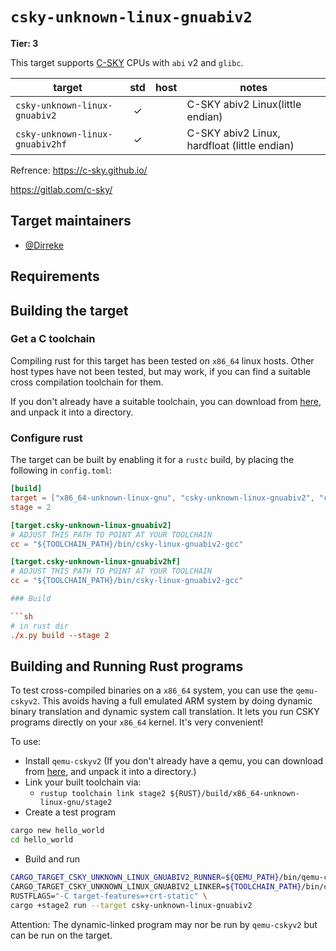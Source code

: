 # `csky-unknown-linux-gnuabiv2`

**Tier: 3**

This target supports [C-SKY](https://github.com/c-sky) CPUs with `abi` v2 and `glibc`.

target | std | host | notes
-------|:---:|:----:|-------
`csky-unknown-linux-gnuabiv2` | ✓ |  | C-SKY abiv2 Linux(little endian)
`csky-unknown-linux-gnuabiv2hf` | ✓ |  | C-SKY abiv2 Linux, hardfloat (little endian)

Refrence:
https://c-sky.github.io/

https://gitlab.com/c-sky/

## Target maintainers

* [@Dirreke](https://github.com/Dirreke)

## Requirements

## Building the target

### Get a C toolchain

Compiling rust for this target has been tested on `x86_64` linux hosts.  Other host types have not been tested, but may work, if you can find a suitable cross compilation toolchain for them.

If you don't already have a suitable toolchain, you can download from [here](https://occ-oss-prod.oss-cn-hangzhou.aliyuncs.com/resource/1356021/1619528643136/csky-linux-gnuabiv2-tools-x86_64-glibc-linux-4.9.56-20210423.tar.gz), and unpack it into a directory.

### Configure rust

The target can be built by enabling it for a `rustc` build, by placing the following in `config.toml`:

```toml
[build]
target = ["x86_64-unknown-linux-gnu", "csky-unknown-linux-gnuabiv2", "csky-unknown-linux-gnuabiv2hf"]
stage = 2

[target.csky-unknown-linux-gnuabiv2]
# ADJUST THIS PATH TO POINT AT YOUR TOOLCHAIN
cc = "${TOOLCHAIN_PATH}/bin/csky-linux-gnuabiv2-gcc"

[target.csky-unknown-linux-gnuabiv2hf]
# ADJUST THIS PATH TO POINT AT YOUR TOOLCHAIN
cc = "${TOOLCHAIN_PATH}/bin/csky-linux-gnuabiv2-gcc"

### Build

```sh
# in rust dir
./x.py build --stage 2
```

## Building and Running Rust programs

To test cross-compiled binaries on a `x86_64` system, you can use the `qemu-cskyv2`. This avoids having a full emulated ARM system by doing dynamic binary translation and dynamic system call translation.  It lets you run CSKY programs directly on your `x86_64` kernel.  It's very convenient!

To use:

* Install `qemu-cskyv2` (If you don't already have a qemu, you can download from [here](https://occ-oss-prod.oss-cn-hangzhou.aliyuncs.com/resource//1689324918932/xuantie-qemu-x86_64-Ubuntu-18.04-20230714-0202.tar.gz"), and unpack it into a directory.)
* Link your built toolchain via:
  * `rustup toolchain link stage2 ${RUST}/build/x86_64-unknown-linux-gnu/stage2`
* Create a test program

```sh
cargo new hello_world
cd hello_world
```

* Build and run

```sh
CARGO_TARGET_CSKY_UNKNOWN_LINUX_GNUABIV2_RUNNER=${QEMU_PATH}/bin/qemu-cskyv2 -L ${TOOLCHAIN_PATH}/csky-linux-gnuabiv2/libc \
CARGO_TARGET_CSKY_UNKNOWN_LINUX_GNUABIV2_LINKER=${TOOLCHAIN_PATH}/bin/csky-linux-gnuabiv2-gcc \
RUSTFLAGS="-C target-features=+crt-static" \
cargo +stage2 run --target csky-unknown-linux-gnuabiv2
```

Attention: The dynamic-linked program may nor be run by `qemu-cskyv2` but can be run on the target.
